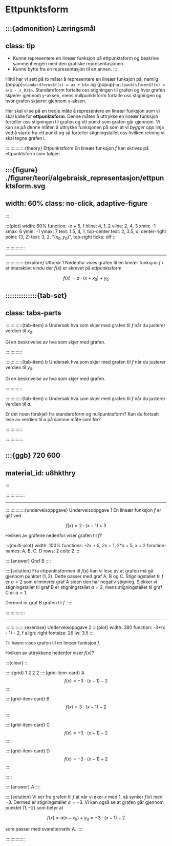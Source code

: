# Ettpunktsform

:::{admonition} Læringsmål
---
class: tip
---
* Kunne representere en lineær funksjon på ettpunktsform og beskrive sammenhengen med den grafiske representasjonen.
* Kunne bytte fra en representasjon til en annen.
:::

Hittil har vi sett på to måter å representere en lineær funksjon på, nemlig {popup}`standardform<$f(x) = ax + b$>` og {popup}`nullpunktsform<$f(x) = a(x - x_0)$>`. Standardform fortalte oss stigningen til grafen og hvor grafen skjærer gjennom $y$-aksen, mens nullpunktsform fortalte oss stigningen og hvor grafen skjærer gjennom $x$-aksen. 

Her skal vi se på en tredje måte å representere en lineær funksjon som vi skal kalle for **ettpunktsform**. Denne måten å uttrykke en lineær funksjon forteller oss stigningen til grafen og ett punkt som grafen går gjennom. Vi kan se på denne måten å uttrykke funksjonen på som at vi *bygger opp* linja ved å starte fra ett punkt og så forteller stigningstallet oss hvilken retning vi skal tegne grafen i.


:::::::::::::::{theory} Ettpunktsform
En lineær funksjon $f$ kan skrives på ettpunktsform som følger: 

:::{figure} ./figurer/teori/algebraisk_representasjon/ettpunktsform.svg
---
width: 60%
class: no-click, adaptive-figure
---
:::


:::{plot}
width: 60%
function: -x + 5, f
hline: 4, 1, 2
vline: 2, 4, 3
xmin: -1
xmax: 6
ymin: -1
ymax: 7
text: 1.5, 4, $1$, top-center
text: 2, 3.5, $a$, center-right
point: (3, 2)
text: 3, 2, "$(x_0, y_0)$", top-right
ticks: off
:::



:::::::::::::::


---


:::::::::::::::{explore} Utforsk 1
Nedenfor vises grafen til en lineær funksjon $f$ i et interaktivt vindu der $f(x)$ er skrevet på ettpunktsform 

$$
f(x) = a\cdot (x - x_0) + y_0
$$

::::::::::::::{tab-set}
---
class: tabs-parts
---
:::::::::::::{tab-item} a
Undersøk hva som skjer med grafen til $f$ når du justerer verdien til $x_0$. 

Gi en beskrivelse av hva som skjer med grafen.

:::::::::::::


:::::::::::::{tab-item} b
Undersøk hva som skjer med grafen til $f$ når du justerer verdien til $y_0$. 

Gi en beskrivelse av hva som skjer med grafen.

:::::::::::::


:::::::::::::{tab-item} c
Undersøk hva som skjer med grafen til $f$ når du justerer verdien til $a$.

Er det noen forskjell fra standardform og nullpunktsform? Kan du fortsatt lese av verdien til $a$ på samme måte som før?

:::::::::::::

::::::::::::::


:::{ggb} 720 600
---
material_id: u8hkthry
---
:::


:::::::::::::::





---




:::::::::::::::{underveisoppgave} Underveisoppgave 1
En lineær funksjon $f$ er gitt ved 

$$
f(x) = 2\cdot (x - 1) + 3
$$

Hvilken av grafene nedenfor viser grafen til $f$?



:::{multi-plot}
width: 100%
functions: -2*x + 5, 2*x + 1, 2*x + 5, x + 2
function-names: A, B, C, D
rows: 2
cols: 2
:::



::::{answer}
Graf B
::::

::::{solution}
Fra ettpunktsformen til $f(x)$ kan vi lese av at grafen må gå gjennom punktet $(1, 3)$. Dette passer med graf A, B og C. Stigningstallet til $f$ er $a = 2$ som eliminerer graf A siden den har negativ stigning. Sjekker vi stigningstallet til graf B er stigningstallet $a = 2$, mens stigningstallet til graf C er $a = 1$. 

Dermed er graf B grafen til $f$.
::::


:::::::::::::::

---


:::::::::::::::{exercise} Underveisoppgave 2
:::{plot}
width: 380
function: -3*(x - 1) - 2, f
align: right
fontsize: 26
lw: 3.5
:::

Til høyre vises grafen til en lineær funksjon $f$.


Hvilken av uttrykkene nedenfor viser $f(x)$?


:::{clear}
:::

:::::{grid} 1 2 2 2
::::{grid-item-card} A
$$
f(x) = -3 \cdot (x - 1) - 2
$$
::::

::::{grid-item-card} B
$$
f(x) = 3 \cdot (x - 1) - 2
$$
::::

::::{grid-item-card} C
$$
f(x) = -3 \cdot (x + 1) - 2
$$
::::

::::{grid-item-card} D
$$
f(x) = -3 \cdot (x - 1) + 2
$$
::::


:::::


::::{answer}
A
::::

::::{solution}
Vi ser fra grafen til $f$ at når vi øker $x$ med $1$, så synker $f(x)$ med $-3$. Dermed er stigningstallet $a = -3$. Vi kan også se at grafen går gjennom punktet $(1, -2)$ som betyr at 

$$
f(x) = a(x - x_0) + y_0 = -3 \cdot (x - 1) - 2
$$

som passer med svaralternativ A.
::::


:::::::::::::::



